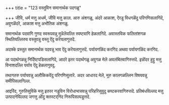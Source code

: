 +++
title = "123 वस्तुविन समानार्थक पदगळु"

+++
जीवि, धर्म मत्तु अधर्म, जीवि मत्तु काल. आरु अंशगळु, अंदरॆ आकाश, ऎरडु विधगळॆंदु परिगणिसलागिदॆ, अवुगळॆंदरॆ, आकाश मत्तु अभौतिक अंशगळु.

समानार्थक पदवागि गुणद स्वरूपवन्नु मुन्नॆलॆयल्लि स्पष्टवागि हेळलागिदॆ. अवास्तविक फलितांशगळ स्थितियल्लिरुव वस्तुवन्नु वस्तु ऎंदु करॆयलागुत्तदॆ.

अदक्कॆ प्रस्तुत समानार्थक पदवन्नु भाव ऎंदु करॆयलागुत्तदॆ. पर्यायगळिंद करगिद अथवा पर्यायगळिंद करगिद.

आ पदार्थगळन्नु निर्दिष्टपडिसलागिदॆ, आदरॆ इतर पदार्थगळु अवुगळ मेलॆ अवलंबितवागिरुत्तदॆ. इन्नॊंदर हुट्टु मत्तु विनाशदल्लि पर्याय ऎंदु हेळलागुवदु.

तथागतरु पर्यायवन्नु अलौकिकवॆंदु परिगणिसुत्तारॆ. अदर आधारद मेलॆ, मूरु कालगळल्लिन विषयवन्नु समीपिसलागिल्ल.

आद्दरिंद, गुरुतिसुविकॆ मत्तु इतरर नडुविन विरोधाभासवन्नु परिहरिसुवुदु कष्टकरवागिरुत्तदॆ. प्रतिबंधविल्लद मत्तु उत्पादनॆयिल्लद जगत्तु ऒंदु क्लस्टर्‌निंद निरूपिसल्पडुत्तदॆ.

